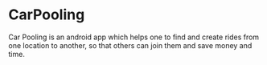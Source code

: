 # CarPooling

Car Pooling is an android app which helps one to find and create rides from one location to another, so that others can join them and save money and time.
